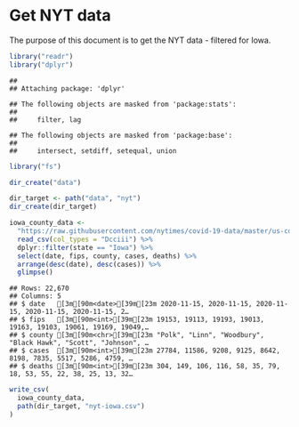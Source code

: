 Get NYT data
================

The purpose of this document is to get the NYT data - filtered for Iowa.

``` r
library("readr")
library("dplyr")
```

    ## 
    ## Attaching package: 'dplyr'

    ## The following objects are masked from 'package:stats':
    ## 
    ##     filter, lag

    ## The following objects are masked from 'package:base':
    ## 
    ##     intersect, setdiff, setequal, union

``` r
library("fs")
```

``` r
dir_create("data")

dir_target <- path("data", "nyt")
dir_create(dir_target)
```

``` r
iowa_county_data <- 
  "https://raw.githubusercontent.com/nytimes/covid-19-data/master/us-counties.csv" %>%
  read_csv(col_types = "Dcciii") %>%
  dplyr::filter(state == "Iowa") %>%
  select(date, fips, county, cases, deaths) %>%
  arrange(desc(date), desc(cases)) %>%
  glimpse()
```

    ## Rows: 22,670
    ## Columns: 5
    ## $ date   [3m[90m<date>[39m[23m 2020-11-15, 2020-11-15, 2020-11-15, 2020-11-15, 2020-11-15, 2…
    ## $ fips   [3m[90m<int>[39m[23m 19153, 19113, 19193, 19013, 19163, 19103, 19061, 19169, 19049,…
    ## $ county [3m[90m<chr>[39m[23m "Polk", "Linn", "Woodbury", "Black Hawk", "Scott", "Johnson", …
    ## $ cases  [3m[90m<int>[39m[23m 27784, 11586, 9208, 9125, 8642, 8198, 7835, 5517, 5286, 4759, …
    ## $ deaths [3m[90m<int>[39m[23m 304, 149, 106, 116, 58, 35, 79, 18, 53, 55, 22, 38, 25, 13, 32…

``` r
write_csv(
  iowa_county_data,
  path(dir_target, "nyt-iowa.csv")
)
```
